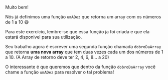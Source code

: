 Muito bem!

Nós já definimos uma função `umADez` que retorna um array com os números de 1 a 10 :smile:

Para este exercício, lembre-se que essa função ja foi criada e que ela estará disponivel para sua utilização.

Seu trabalho agora é escrever uma segunda função chamada `dobroDaArray` que retorna **uma nova array** que tem duas vezes cada um dos números de 1 a 10. (A Array de retorno deve ter 2, 4, 6, 8... a 20)

O interessante é que queremos que dentro da função `dobroDaArray` você chame a função `umADez` para resolver o tal problema!